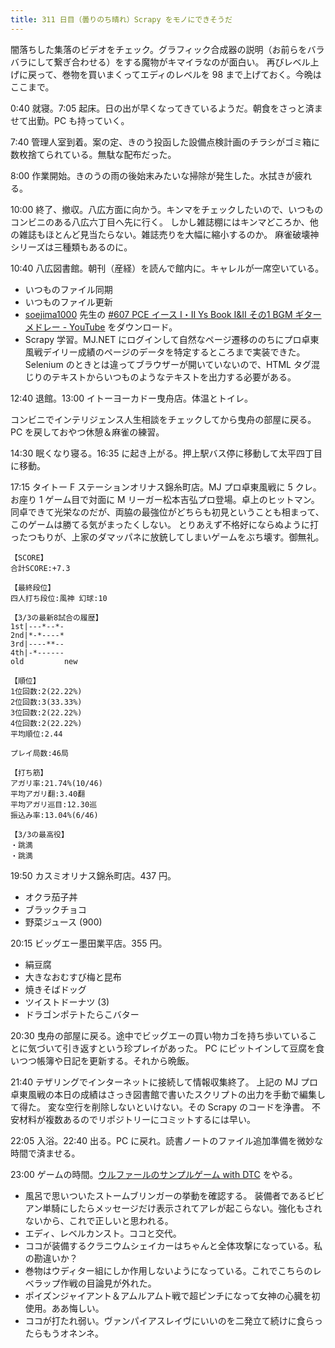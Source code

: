 ```yaml
---
title: 311 日目（曇りのち晴れ）Scrapy をモノにできそうだ
---
```


闇落ちした集落のビデオをチェック。グラフィック合成器の説明（お前らをバラバラにして繋ぎ合わせる）をする魔物がキマイラなのが面白い。
再びレベル上げに戻って、巻物を買いまくってエディのレベルを 98 まで上げておく。今晩はここまで。

0:40 就寝。7:05 起床。日の出が早くなってきているようだ。朝食をさっと済ませて出勤。PC も持っていく。

7:40 管理人室到着。案の定、きのう投函した設備点検計画のチラシがゴミ箱に数枚捨てられている。無駄な配布だった。

8:00 作業開始。きのうの雨の後始末みたいな掃除が発生した。水拭きが疲れる。

10:00 終了、撤収。八広方面に向かう。キンマをチェックしたいので、いつものコンビニのある八広六丁目へ先に行く。
しかし雑誌棚にはキンマどころか、他の雑誌もほとんど見当たらない。雑誌売りを大幅に縮小するのか。
麻雀破壊神シリーズは三種類もあるのに。

10:40 八広図書館。朝刊（産経）を読んで館内に。キャレルが一席空いている。

* いつものファイル同期
* いつものファイル更新
* [soejima1000] 先生の [&num;607 PCE イース I・II Ys Book I&amp;II その1 BGM ギターメドレー - YouTube](https://www.youtube.com/watch?v=0CB755JMZBw)
  をダウンロード。
* Scrapy 学習。MJ.NET にログインして自然なページ遷移ののちにプロ卓東風戦デイリー成績のページのデータを特定するところまで実装できた。
  Selenium のときとは違ってブラウザーが開いていないので、HTML タグ混じりのテキストからいつものようなテキストを出力する必要がある。

12:40 退館。13:00 イトーヨーカドー曳舟店。体温とトイレ。

コンビニでインテリジェンス人生相談をチェックしてから曳舟の部屋に戻る。
PC を戻しておやつ休憩＆麻雀の練習。

14:30 眠くなり寝る。16:35 に起き上がる。押上駅バス停に移動して太平四丁目に移動。

17:15 タイトー F ステーションオリナス錦糸町店。MJ プロ卓東風戦に 5 クレ。
お座り 1 ゲーム目で対面に M リーガー松本吉弘プロ登場。卓上のヒットマン。
同卓できて光栄なのだが、両脇の最強位がどちらも初見ということも相まって、このゲームは勝てる気がまったくしない。
とりあえず不格好にならぬように打ったつもりが、上家のダマッパネに放銃してしまいゲームをぶち壊す。御無礼。

```text
【SCORE】
合計SCORE:+7.3

【最終段位】
四人打ち段位:風神 幻球:10

【3/3の最新8試合の履歴】
1st|---*--*-
2nd|*-*----*
3rd|----**--
4th|-*------
old         new

【順位】
1位回数:2(22.22%)
2位回数:3(33.33%)
3位回数:2(22.22%)
4位回数:2(22.22%)
平均順位:2.44

プレイ局数:46局

【打ち筋】
アガリ率:21.74%(10/46)
平均アガリ翻:3.40翻
平均アガリ巡目:12.30巡
振込み率:13.04%(6/46)

【3/3の最高役】
・跳満
・跳満
```

19:50 カスミオリナス錦糸町店。437 円。

* オクラ茄子丼
* ブラックチョコ
* 野菜ジュース (900)

20:15 ビッグエー墨田業平店。355 円。

* 絹豆腐
* 大きなおむすび梅と昆布
* 焼きそばドッグ
* ツイストドーナツ (3)
* ドラゴンポテトたらこバター

20:30 曳舟の部屋に戻る。途中でビッグエーの買い物カゴを持ち歩いていることに気づいて引き返すという珍プレイがあった。
PC にピットインして豆腐を食いつつ帳簿や日記を更新する。それから晩飯。

21:40 テザリングでインターネットに接続して情報収集終了。
上記の MJ プロ卓東風戦の本日の成績はさっき図書館で書いたスクリプトの出力を手動で編集して得た。
変な空行を削除しないといけない。その Scrapy のコードを浄書。
不安材料が複数あるのでリポジトリーにコミットするには早い。

22:05 入浴。22:40 出る。PC に戻れ。読書ノートのファイル追加準備を微妙な時間で済ませる。

23:00 ゲームの時間。[ウルファールのサンプルゲーム with DTC][bshf21b] をやる。

* 風呂で思いついたストームブリンガーの挙動を確認する。
  装備者であるビビアン単騎にしたらメッセージだけ表示されてアレが起こらない。強化もされないから、これで正しいと思われる。
* エディ、レベルカンスト。ココと交代。
* ココが装備するクラニウムシェイカーはちゃんと全体攻撃になっている。私の勘違いか？
* 巻物はウディター組にしか作用しないようになっている。これでこちらのレベラップ作戦の目論見が外れた。
* ポイズンジャイアント＆アムルアムト戦で超ピンチになって女神の心臓を初使用。ああ悔しい。
* ココが打たれ弱い。ヴァンパイアスレイヴにいいのを二発立て続けに食らったらもうオネンネ。

[bshf21b]: https://wodifes.net/game/show/446
[soejima1000]: https://www.youtube.com/user/soejima1000/videos
